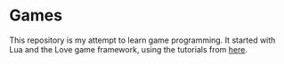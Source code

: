 # Games

This repository is my attempt to learn game programming. It started with Lua and
the Love game framework, using the tutorials from
[here](https://simplegametutorials.github.io/love/).
